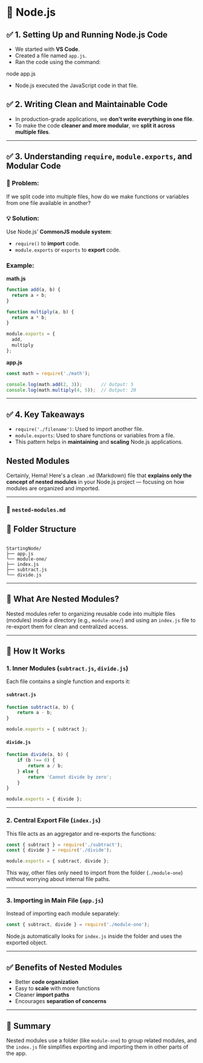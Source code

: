 # 🧠 Node.js 

## ✅ 1. Setting Up and Running Node.js Code

- We started with **VS Code**.
- Created a file named `app.js`.
- Ran the code using the command:

node app.js

- Node.js executed the JavaScript code in that file.

## ✅ 2. Writing Clean and Maintainable Code

- In production-grade applications, we **don’t write everything in one file**.
- To make the code **cleaner and more modular**, we **split it across multiple files**.

---

## ✅ 3. Understanding `require`, `module.exports`, and Modular Code

### 🧩 Problem:
If we split code into multiple files, how do we make functions or variables from one file available in another?

### 💡 Solution:
Use Node.js' **CommonJS module system**:
- `require()` to **import** code.
- `module.exports` or `exports` to **export** code.

###  Example:

**math.js**

```js
function add(a, b) {
  return a + b;
}

function multiply(a, b) {
  return a * b;
}

module.exports = {
  add,
  multiply
};
```

**app.js**

```js
const math = require('./math');

console.log(math.add(2, 3));       // Output: 5
console.log(math.multiply(4, 5));  // Output: 20
```

---

## ✅ 4. Key Takeaways

- `require('./filename')`: Used to import another file.
- `module.exports`: Used to share functions or variables from a file.
- This pattern helps in **maintaining** and **scaling** Node.js applications.


## Nested Modules
 
 Certainly, Hema! Here's a clean `.md` (Markdown) file that **explains only the concept of nested modules** in your Node.js project — focusing on how modules are organized and imported.

---

### 📄 `nested-modules.md`

## 📁 Folder Structure

```

StartingNode/
├── app.js
└── module-one/
├── index.js
├── subtract.js
└── divide.js

````

---

## 🔄 What Are Nested Modules?

Nested modules refer to organizing reusable code into multiple files (modules) inside a directory (e.g., `module-one/`) and using an `index.js` file to re-export them for clean and centralized access.

---

## 🔧 How It Works

### 1. **Inner Modules** (`subtract.js`, `divide.js`)

Each file contains a single function and exports it:

#### `subtract.js`
```js
function subtract(a, b) {
    return a - b;
}

module.exports = { subtract };
````

#### `divide.js`

```js
function divide(a, b) {
    if (b !== 0) {
        return a / b;
    } else {
        return 'Cannot divide by zero';
    }
}

module.exports = { divide };
```

---

### 2. **Central Export File** (`index.js`)

This file acts as an aggregator and re-exports the functions:

```js
const { subtract } = require('./subtract');
const { divide } = require('./divide');

module.exports = { subtract, divide };
```

This way, other files only need to import from the folder (`./module-one`) without worrying about internal file paths.

---

### 3. **Importing in Main File** (`app.js`)

Instead of importing each module separately:

```js
const { subtract, divide } = require('./module-one');
```

Node.js automatically looks for `index.js` inside the folder and uses the exported object.

---

## ✅ Benefits of Nested Modules

* Better **code organization**
* Easy to **scale** with more functions
* Cleaner **import paths**
* Encourages **separation of concerns**

---

## 🧠 Summary

Nested modules use a folder (like `module-one`) to group related modules, and the `index.js` file simplifies exporting and importing them in other parts of the app.

```

